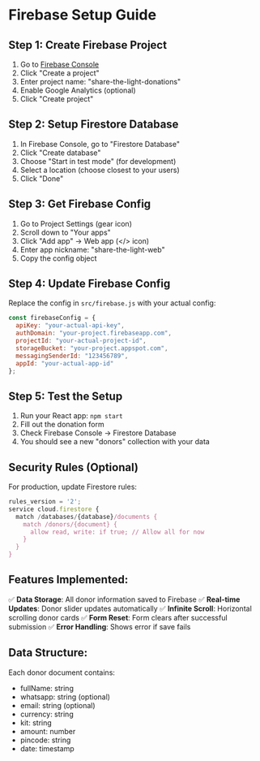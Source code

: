 # Firebase Setup Guide

## Step 1: Create Firebase Project
1. Go to [Firebase Console](https://console.firebase.google.com)
2. Click "Create a project"
3. Enter project name: "share-the-light-donations"
4. Enable Google Analytics (optional)
5. Click "Create project"

## Step 2: Setup Firestore Database
1. In Firebase Console, go to "Firestore Database"
2. Click "Create database"
3. Choose "Start in test mode" (for development)
4. Select a location (choose closest to your users)
5. Click "Done"

## Step 3: Get Firebase Config
1. Go to Project Settings (gear icon)
2. Scroll down to "Your apps"
3. Click "Add app" → Web app (</> icon)
4. Enter app nickname: "share-the-light-web"
5. Copy the config object

## Step 4: Update Firebase Config
Replace the config in `src/firebase.js` with your actual config:

```javascript
const firebaseConfig = {
  apiKey: "your-actual-api-key",
  authDomain: "your-project.firebaseapp.com",
  projectId: "your-actual-project-id",
  storageBucket: "your-project.appspot.com",
  messagingSenderId: "123456789",
  appId: "your-actual-app-id"
};
```

## Step 5: Test the Setup
1. Run your React app: `npm start`
2. Fill out the donation form
3. Check Firebase Console → Firestore Database
4. You should see a new "donors" collection with your data

## Security Rules (Optional)
For production, update Firestore rules:

```javascript
rules_version = '2';
service cloud.firestore {
  match /databases/{database}/documents {
    match /donors/{document} {
      allow read, write: if true; // Allow all for now
    }
  }
}
```

## Features Implemented:
✅ **Data Storage**: All donor information saved to Firebase
✅ **Real-time Updates**: Donor slider updates automatically
✅ **Infinite Scroll**: Horizontal scrolling donor cards
✅ **Form Reset**: Form clears after successful submission
✅ **Error Handling**: Shows error if save fails

## Data Structure:
Each donor document contains:
- fullName: string
- whatsapp: string (optional)
- email: string (optional)
- currency: string
- kit: string
- amount: number
- pincode: string
- date: timestamp
